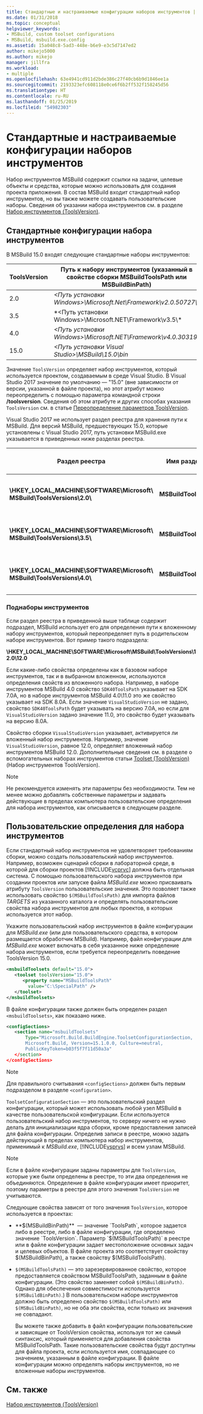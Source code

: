 ```yaml
---
title: Стандартные и настраиваемые конфигурации наборов инструментов | Документы Майкрософт
ms.date: 01/31/2018
ms.topic: conceptual
helpviewer_keywords:
- MSBuild, custom toolset configurations
- MSBuild, msbuild.exe.config
ms.assetid: 15a048c8-5ad3-448e-b6e9-e3c5d7147ed2
author: mikejo5000
ms.author: mikejo
manager: jillfra
ms.workload:
- multiple
ms.openlocfilehash: 63e4941cd911d2bde386c27f40cb6b9d1846ee1a
ms.sourcegitcommit: 2193323efc608118e0ce6f6b2ff532f158245d56
ms.translationtype: HT
ms.contentlocale: ru-RU
ms.lasthandoff: 01/25/2019
ms.locfileid: "54982303"
---
```

# <a name="standard-and-custom-toolset-configurations"></a>Стандартные и настраиваемые конфигурации наборов инструментов
Набор инструментов MSBuild содержит ссылки на задачи, целевые объекты и средства, которые можно использовать для создания проекта приложения. В состав MSBuild входит стандартный набор инструментов, но вы также можете создавать пользовательские наборы. Сведения об указании набора инструментов см. в разделе [Набор инструментов (ToolsVersion)](../msbuild/msbuild-toolset-toolsversion.md).  
  
## <a name="standard-toolset-configurations"></a>Стандартные конфигурации набора инструментов  
 В MSBuild 15.0 входят следующие стандартные наборы инструментов:  
  
|ToolsVersion|Путь к набору инструментов (указанный в свойстве сборки MSBuildToolsPath или MSBuildBinPath)|  
|------------------| - |  
|2.0|*\<Путь установки Windows>\Microsoft.Net\Framework\v2.0.50727\\*|  
|3.5|*\<Путь установки Windows>\Microsoft.NET\Framework\v3.5\\\*|  
|4.0|*\<Путь установки Windows>\Microsoft.NET\Framework\v4.0.30319\\*|  
|15.0|*\<Путь установки Visual Studio>\MSBuild\15.0\bin*|  
  
 Значение `ToolsVersion` определяет набор инструментов, который используется проектом, создаваемым в среде Visual Studio. В Visual Studio 2017 значение по умолчанию — "15.0" (вне зависимости от версии, указанной в файле проекта), но этот атрибут можно переопределить с помощью параметра командной строки **/toolsversion**. Сведения об этом атрибуте и других способах указания `ToolsVersion` см. в статье [Переопределение параметров ToolsVersion](../msbuild/overriding-toolsversion-settings.md).  
  
 Visual Studio 2017 не использует раздел реестра для хранения пути к MSBuild. Для версий MSBuild, предшествующих 15.0, которые установлены с Visual Studio 2017, путь установки MSBuild.exe указывается в приведенных ниже разделах реестра.  
  
|Раздел реестра|Имя раздела|Строковое значение раздела|  
|------------------|--------------|----------------------|  
|**\HKEY_LOCAL_MACHINE\SOFTWARE\Microsoft\ MSBuild\ToolsVersions\2.0\\** |**MSBuildToolsPath**|**Путь установки .NET Framework 2.0**|  
|**\HKEY_LOCAL_MACHINE\SOFTWARE\Microsoft\ MSBuild\ToolsVersions\3.5\\** |**MSBuildToolsPath**|**Путь установки .NET Framework 3.5**|  
|**\HKEY_LOCAL_MACHINE\SOFTWARE\Microsoft\ MSBuild\ToolsVersions\4.0\\** |**MSBuildToolsPath**|**Путь установки .NET Framework 4**|  
  
### <a name="sub-toolsets"></a>Поднаборы инструментов  
 Если раздел реестра в приведенной выше таблице содержит подраздел, MSBuild использует его для определения пути к вложенному набору инструментов, который переопределяет путь в родительском наборе инструментов. Вот пример такого подраздела:  
  
 **\HKEY_LOCAL_MACHINE\SOFTWARE\Microsoft\MSBuild\ToolsVersions\12.0\12.0**  
  
 Если какие-либо свойства определены как в базовом наборе инструментов, так и в выбранном вложенном, используются определения свойств из вложенного набора. Например, в наборе инструментов MSBuild 4.0 свойство `SDK40ToolsPath` указывает на SDK 7.0A, но в наборе инструментов MSBuild 4.0\11.0 это же свойство указывает на SDK 8.0A. Если значение `VisualStudioVersion` не задано, свойство `SDK40ToolsPath` будет указывать на версию 7.0A, но если для `VisualStudioVersion` задано значение 11.0, это свойство будет указывать на версию 8.0A.  
  
 Свойство сборки `VisualStudioVersion` указывает, активируется ли вложенный набор инструментов. Например, значение `VisualStudioVersion`, равное 12.0, определяет вложенный набор инструментов MSBuild 12.0. Дополнительные сведения см. в разделе о вспомогательных наборах инструментов статьи [Toolset (ToolsVersion)](../msbuild/msbuild-toolset-toolsversion.md) (Набор инструментов ToolsVersion).  
  
> [!NOTE]
>  Не рекомендуется изменять эти параметры без необходимости. Тем не менее можно добавлять собственные параметры и задавать действующие в пределах компьютера пользовательские определения для набора инструментов, как описывается в следующем разделе.  
  
## <a name="custom-toolset-definitions"></a>Пользовательские определения для набора инструментов  
 Если стандартный набор инструментов не удовлетворяет требованиям сборки, можно создать пользовательский набор инструментов. Например, возможен сценарий сборки в лабораторной среде, в которой для сборки проектов [!INCLUDE[vcprvc](../code-quality/includes/vcprvc_md.md)] должна быть отдельная система. С помощью пользовательского набора инструментов при создании проектов или запуске файла *MSBuild.exe* можно присваивать атрибуту `ToolsVersion` пользовательские значения. Это позволяет также использовать свойство `$(MSBuildToolsPath)` для импорта файлов *TARGETS* из указанного каталога и определять пользовательские свойства набора инструментов для любых проектов, в которых используется этот набор.  
  
 Укажите пользовательский набор инструментов в файле конфигурации для *MSBuild.exe* (или для пользовательского средства, в котором размещается обработчик MSBuild). Например, файл конфигурации для *MSBuild.exe* может включать в себя указанное ниже определение набора инструментов, если требуется переопределить поведение ToolsVersion 15.0.  
  
```xml  
<msbuildToolsets default="15.0">  
   <toolset toolsVersion="15.0">  
      <property name="MSBuildToolsPath"   
        value="C:\SpecialPath" />  
   </toolset>  
</msbuildToolsets>  
```  
  
 В файле конфигурации также должен быть определен раздел `<msbuildToolsets>`, как показано ниже.  
  
```xml  
<configSections>  
   <section name="msbuildToolsets"         
       Type="Microsoft.Build.BuildEngine.ToolsetConfigurationSection,   
       Microsoft.Build, Version=15.1.0.0, Culture=neutral,   
       PublicKeyToken=b03f5f7f11d50a3a"  
   </section>  
</configSections>  
```  
  
> [!NOTE]
>  Для правильного считывания `<configSections>` должен быть первым подразделом в разделе `<configuration>`.  
  
 `ToolsetConfigurationSection` — это пользовательский раздел конфигурации, который может использовать любой узел MSBuild в качестве пользовательской конфигурации. Если используется пользовательский набор инструментов, то серверу ничего не нужно делать для инициализации ядра сборки, кроме предоставления записей для файла конфигурации. Определив записи в реестре, можно задать действующий в пределах компьютера набор инструментов, применимый к *MSBuild.exe*, [!INCLUDE[vsprvs](../code-quality/includes/vsprvs_md.md)] и всем узлам MSBuild.  
  
> [!NOTE]
>  Если в файле конфигурации заданы параметры для `ToolsVersion`, которые уже были определены в реестре, то эти два определения не объединяются. Определение в файле конфигурации имеет приоритет, поэтому параметры в реестре для этого значения `ToolsVersion` не учитываются.  
  
 Следующие свойства зависят от того значения `ToolsVersion`, которое используется в проектах:  
  
- **$(MSBuildBinPath)**  — значение `ToolsPath`, которое задается либо в реестре, либо в файле конфигурации, где определено значение `ToolsVersion`. Параметр `$(MSBuildToolsPath)` в реестре или в файле конфигурации задает местоположение основных задач и целевых объектов. В файле проекта это соответствует свойству $(MSBuildBinPath), а также свойству $(MSBuildToolsPath).  
  
- `$(MSBuildToolsPath)` — это зарезервированное свойство, которое предоставляется свойством MSBuildToolsPath, заданным в файле конфигурации. (Это свойство заменяет собой `$(MSBuildBinPath)`. Однако для обеспечения совместимости используется `$(MSBuildBinPath)`.) В пользовательском наборе инструментов должно быть определено свойство `$(MSBuildToolsPath)` или `$(MSBuildBinPath)`, но не оба эти свойства, если только их значения не совпадают.  
  
  Вы можете также добавить в файл конфигурации пользовательские и зависящие от ToolsVersion свойства, используя тот же самый синтаксис, который применяется для добавления свойства MSBuildToolsPath. Такие пользовательские свойства будут доступны для файла проекта, если используется имя, совпадающее со значением, указанным в файле конфигурации. В файле конфигурации можно определять наборы инструментов, но не вложенные наборы инструментов.  
  
## <a name="see-also"></a>См. также  
 [Набор инструментов (ToolsVersion)](../msbuild/msbuild-toolset-toolsversion.md)